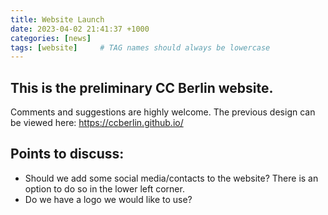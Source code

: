 ```yaml
---
title: Website Launch
date: 2023-04-02 21:41:37 +1000
categories: [news]
tags: [website]     # TAG names should always be lowercase
---
```


## This is the preliminary CC Berlin website.

Comments and suggestions are highly welcome. The previous design can be viewed here: https://ccberlin.github.io/

## Points to discuss: 

* Should we add some social media/contacts to the website? There is an option to do so in the lower left corner.
* Do we have a logo we would like to use?
